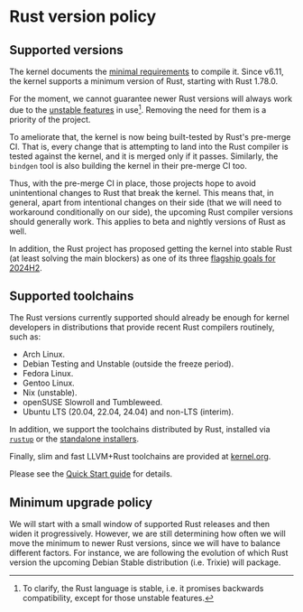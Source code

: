 # Rust version policy

## Supported versions

The kernel documents the [minimal requirements](https://docs.kernel.org/process/changes.html) to compile it. Since v6.11, the kernel supports a minimum version of Rust, starting with Rust 1.78.0.

For the moment, we cannot guarantee newer Rust versions will always work due to the [unstable features](Unstable-features.md) in use[^rust-is-stable]. Removing the need for them is a priority of the project.

To ameliorate that, the kernel is now being built-tested by Rust's pre-merge CI. That is, every change that is attempting to land into the Rust compiler is tested against the kernel, and it is merged only if it passes. Similarly, the `bindgen` tool is also building the kernel in their pre-merge CI too.

Thus, with the pre-merge CI in place, those projects hope to avoid unintentional changes to Rust that break the kernel. This means that, in general, apart from intentional changes on their side (that we will need to workaround conditionally on our side), the upcoming Rust
compiler versions should generally work. This applies to beta and nightly versions of Rust as well.

In addition, the Rust project has proposed getting the kernel into stable Rust (at least solving the main blockers) as one of its three [flagship goals for 2024H2](https://rust-lang.github.io/rust-project-goals/2024h2/index.html#flagship-goals).

[^rust-is-stable]: To clarify, the Rust language is stable, i.e. it promises backwards compatibility, except for those unstable features.

## Supported toolchains

The Rust versions currently supported should already be enough for kernel developers in distributions that provide recent Rust compilers routinely, such as:

  - Arch Linux.
  - Debian Testing and Unstable (outside the freeze period).
  - Fedora Linux.
  - Gentoo Linux.
  - Nix (unstable).
  - openSUSE Slowroll and Tumbleweed.
  - Ubuntu LTS (20.04, 22.04, 24.04) and non-LTS (interim).

In addition, we support the toolchains distributed by Rust, installed via [`rustup`](https://rust-lang.github.io/rustup/) or the [standalone installers](https://forge.rust-lang.org/infra/other-installation-methods.html#standalone-installers).

Finally, slim and fast LLVM+Rust toolchains are provided at [kernel.org](https://kernel.org/pub/tools/llvm/rust/).

Please see the [Quick Start guide](https://docs.kernel.org/rust/quick-start.html) for details.

## Minimum upgrade policy

We will start with a small window of supported Rust releases and then widen it progressively. However, we are still determining how often we will move the minimum to newer Rust versions, since we will have to balance different factors. For instance, we are following the evolution of which Rust version the upcoming Debian Stable distribution (i.e. Trixie) will package.
